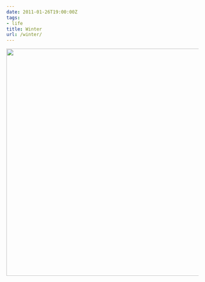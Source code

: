```yaml
---
date: 2011-01-26T19:00:00Z
tags:
- life
title: Winter
url: /winter/
---
```


<img class="alignnone size-full wp-image-662" src="http://52.15.252.238/wp-content/uploads/2011/01/shaq-snow.png" alt="" width="640" height="597" />